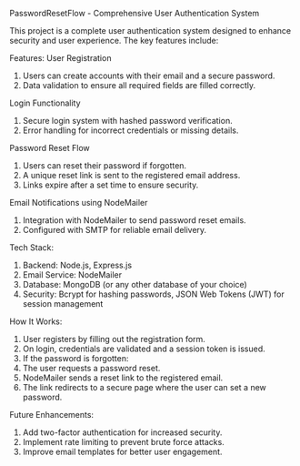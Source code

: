 PasswordResetFlow - Comprehensive User Authentication System

This project is a complete user authentication system designed to enhance security and user experience. The key features include:

Features:
User Registration

1. Users can create accounts with their email and a secure password.
2. Data validation to ensure all required fields are filled correctly.
  
 Login Functionality

1. Secure login system with hashed password verification.
2. Error handling for incorrect credentials or missing details.

 Password Reset Flow

1. Users can reset their password if forgotten.
2. A unique reset link is sent to the registered email address.
3. Links expire after a set time to ensure security.

Email Notifications using NodeMailer

1. Integration with NodeMailer to send password reset emails.
2. Configured with SMTP for reliable email delivery.

Tech Stack:
1. Backend: Node.js, Express.js
2. Email Service: NodeMailer
3. Database: MongoDB (or any other database of your choice)
4. Security: Bcrypt for hashing passwords, JSON Web Tokens (JWT) for session management

 How It Works:
1. User registers by filling out the registration form.
2. On login, credentials are validated and a session token is issued.
3. If the password is forgotten:
4. The user requests a password reset.
5. NodeMailer sends a reset link to the registered email.
6. The link redirects to a secure page where the user can set a new password.

 Future Enhancements:
1. Add two-factor authentication for increased security.
2. Implement rate limiting to prevent brute force attacks.
3. Improve email templates for better user engagement.
